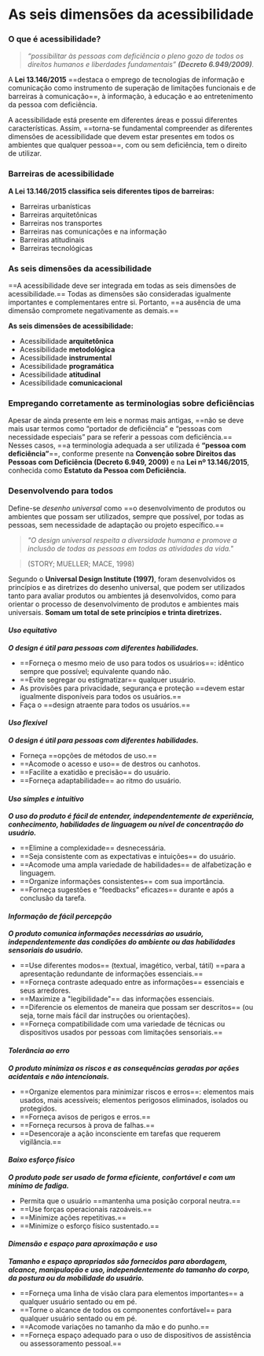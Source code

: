 # **As seis dimensões da acessibilidade**

### O que é acessibilidade?

> *“possibilitar às pessoas com deficiência o pleno gozo de todos os direitos humanos e liberdades fundamentais” **(Decreto 6.949/2009)**.*

A **Lei 13.146/2015** ==destaca o emprego de tecnologias de informação e comunicação como instrumento de superação de limitações funcionais e de barreiras à comunicação==, à informação, à educação e ao entretenimento da pessoa com deficiência.

A acessibilidade está presente em diferentes áreas e possui diferentes características. Assim, ==torna-se fundamental compreender as diferentes dimensões de acessibilidade que devem estar presentes em todos os ambientes que qualquer pessoa==, com ou sem deficiência, tem o direito de utilizar.

### Barreiras de acessibilidade

**A Lei 13.146/2015 classifica seis diferentes tipos de barreiras:**
- Barreiras urbanísticas
- Barreiras arquitetônicas
- Barreiras nos transportes
- Barreiras nas comunicações e na informação
- Barreiras atitudinais
- Barreiras tecnológicas

### As seis dimensões da acessibilidade

==A acessibilidade deve ser integrada em todas as seis dimensões de acessibilidade.== Todas as dimensões são consideradas igualmente importantes e complementares entre si. Portanto, ==a ausência de uma dimensão compromete negativamente as demais.==

**As seis dimensões de acessibilidade:**
- Acessibilidade **arquitetônica**
- Acessibilidade **metodológica**
- Acessibilidade **instrumental**
- Acessibilidade **programática**
- Acessibilidade **atitudinal**
- Acessibilidade **comunicacional**

### Empregando corretamente as terminologias sobre deficiências

Apesar de ainda presente em leis e normas mais antigas, ==não se deve mais usar termos como “portador de deficiência” e “pessoas com necessidade especiais” para se referir a pessoas com deficiência.== Nesses casos, ==a terminologia adequada a ser utilizada é **“pessoa com deficiência”**==, conforme presente na **Convenção sobre Direitos das Pessoas com Deficiência (Decreto 6.949, 2009)** e na **Lei nº 13.146/2015**, conhecida como **Estatuto da Pessoa com Deficiência.** 

### Desenvolvendo para todos

Define-se *desenho universal* como ==o desenvolvimento de produtos ou ambientes que possam ser utilizados, sempre que possível, por todas as pessoas, sem necessidade de adaptação ou projeto específico.==

> *"O design universal respeita a diversidade humana e promove a inclusão de todas as pessoas em todas as atividades da vida."*

> (STORY; MUELLER; MACE, 1998)

Segundo o **Universal Design Institute (1997)**, foram desenvolvidos os princípios e as diretrizes do desenho universal, que podem ser utilizados tanto para avaliar produtos ou ambientes já desenvolvidos, como para orientar o processo de desenvolvimento de produtos e ambientes mais universais. **Somam um total de sete princípios e trinta diretrizes.**

#### *Uso equitativo*
***O design é útil para pessoas com diferentes habilidades.***
- ==Forneça o mesmo meio de uso para todos os usuários==: idêntico sempre que possível; equivalente quando não.
- ==Evite segregar ou estigmatizar== qualquer usuário.
- As provisões para privacidade, segurança e proteção ==devem estar igualmente disponíveis para todos os usuários.==
- Faça o ==design atraente para todos os usuários.==
#### *Uso flexível*
***O design é útil para pessoas com diferentes habilidades.***
- Forneça ==opções de métodos de uso.==
- ==Acomode o acesso e uso== de destros ou canhotos.
- ==Facilite a exatidão e precisão== do usuário.
- ==Forneça adaptabilidade== ao ritmo do usuário.
#### *Uso simples e intuitivo*
***O uso do produto é fácil de entender, independentemente de experiência, conhecimento, habilidades de linguagem ou nível de concentração do usuário.***
- ==Elimine a complexidade== desnecessária.
- ==Seja consistente com as expectativas e intuições== do usuário.
- ==Acomode uma ampla variedade de habilidades== de alfabetização e linguagem.
- ==Organize informações consistentes== com sua importância.
- ==Forneça sugestões e “feedbacks” eficazes== durante e após a conclusão da tarefa.
#### *Informação de fácil percepção*
***O produto comunica informações necessárias ao usuário, independentemente das condições do ambiente ou das habilidades sensoriais do usuário.***
- ==Use diferentes modos== (textual, imagético, verbal, tátil) ==para a apresentação redundante de informações essenciais.==
- ==Forneça contraste adequado entre as informações== essenciais e seus arredores.
- ==Maximize a "legibilidade"== das informações essenciais.
- ==Diferencie os elementos de maneira que possam ser descritos== (ou seja, torne mais fácil dar instruções ou orientações).
- ==Forneça compatibilidade com uma variedade de técnicas ou dispositivos usados por pessoas com limitações sensoriais.==
#### *Tolerância ao erro*
***O produto minimiza os riscos e as consequências geradas por ações acidentais e não intencionais.***
- ==Organize elementos para minimizar riscos e erros==: elementos mais usados, mais acessíveis; elementos perigosos eliminados, isolados ou protegidos.
- ==Forneça avisos de perigos e erros.==
- ==Forneça recursos à prova de falhas.==
- ==Desencoraje a ação inconsciente em tarefas que requerem vigilância.==
#### *Baixo esforço físico*
***O produto pode ser usado de forma eficiente, confortável e com um mínimo de fadiga.***
- Permita que o usuário ==mantenha uma posição corporal neutra.==
- ==Use forças operacionais razoáveis.==
- ==Minimize ações repetitivas.==
- ==Minimize o esforço físico sustentado.==
#### *Dimensão e espaço para aproximação e uso*
***Tamanho e espaço apropriados são fornecidos para abordagem, alcance, manipulação e uso, independentemente do tamanho do corpo, da postura ou da mobilidade do usuário.***
- ==Forneça uma linha de visão clara para elementos importantes== a qualquer usuário sentado ou em pé.
- ==Torne o alcance de todos os componentes confortável== para qualquer usuário sentado ou em pé.
- ==Acomode variações no tamanho da mão e do punho.==
- ==Forneça espaço adequado para o uso de dispositivos de assistência ou assessoramento pessoal.==